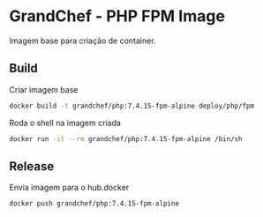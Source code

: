 # GrandChef - PHP FPM Image
Imagem base para criação de container.

## Build

Criar imagem base
```sh
docker build -t grandchef/php:7.4.15-fpm-alpine deploy/php/fpm
```

Roda o shell na imagem criada
```sh
docker run -it --rm grandchef/php:7.4.15-fpm-alpine /bin/sh
```

## Release

Envia imagem para o hub.docker
```sh
docker push grandchef/php:7.4.15-fpm-alpine
```
